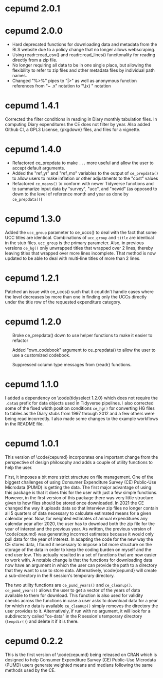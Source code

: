 # cepumd 2.0.1

# cepumd 2.0.0
* Hard deprecated functions for downloading data and metadata from the BLS website due to a policy change that no longer allows webscraping.
* Using readr::read_csv() and readr::read_lines() funcitonality for reading directly from a zip file.
* No longer requiring all data to be in one single place, but allowing the flexibility to refer to zip files and other metadata files by individual path names.
* Changed "%>%" pipes to "|>" as well as anonymous function references from "~ .x" notation to "\\(x) " notation

# cepumd 1.4.1
Corrected the filter conditions in reading in Diary monthly tabulation files. In computing Diary expenditures the CE does not filter by year. Also added Github CI, a GPL3 License, {pkgdown} files, and files for a vignette.

# cepumd 1.4.0
* Refactored ce_prepdata to make `...` more useful and allow the user to accept default arguments.
* Added the "ref_yr" and "ref_mo" variables to the output of `ce_prepdata()` to allow users to make inflation or other adjustments to the "cost" values
* Refactored `ce_means()` to conform with newer Tidyverse functions and to summarize input data by "survey", "ucc", and "newid" (as opposed to down to the level of reference month and year as done by `ce_prepdata()`)

# cepumd 1.3.0
Added the `ucc_group` parameter to ce_uccs() to deal with the fact that some UCC titles are identical. Combinations of `ucc_group` and `title` are identical in the stub files. `ucc_group` is the primary parameter. Also, in previous versions `ce_hg()` only unwrapped titles that wrapped over 2 lines, thereby leaving titles that wrapped over more lines incomplete. That method is now updated to be able to deal with multi-line titles of more than 2 lines.

# cepumd 1.2.1
Patched an issue with ce_uccs() such that it coutldn't handle cases where the level decreases by more than one in finding only the UCCs directly under the title row of the requested expenditure category.

# cepumd 1.2.0
<ul>Broke ce_prepdata() down to use helper functions to make it easier to refactor</ul>
<ul>Added "own_codebook" argument to ce_prepdata() to allow the user to use a customized codebook.</ul>
<ul>Suppressed column type messages from {readr} functions.</ul>

# cepumd 1.1.0
I added a dependency on \code{tidyselect 1.2.0} which does not require the `.data$` prefix for data objects used in Tidyverse pipelines. I also corrected some of the fixed width position conditions `ce_hg()` for converting HG files to tables as the Diary stubs from 1997 through 2012 and a few others were being read incorrectly. I also made some changes to the example workflows in the README file.

# cepumd 1.0.1
This version of \code{cepumd} incorporates one important change from the perspective of design philosophy and adds a couple of utility functions to help the user.

First, it imposes a bit more strict structure on file management. One of the biggest challenges of using Consumer Expenditure Survey (CE) Public-Use Microdata (PUMD) is getting the data. The first major advantage of using this package is that it does this for the user with just a few simple functions. However, in the first version of this package there was very little structure given to how files should be stored once downloaded. In 2021 the CE changed the way it uploads data so that Interview zip files no longer contain all 5 quarters of data necessary to calculate estimated means for a given calendar year. Now, for weighted estimates of annual expenditures any calendar year after 2020, the user has to download both the zip file for the year of interest and the previous year. As written, the previous version of \code{cepumd} was generating incorrect estimates because it would only pull data for the year of interest. In adapting the code for the new way the CE stores data, I found it necessary to impose a bit more structure on the storage of the data in order to keep the coding burden on myself and the end user low. This actually resulted in a set of functions that are now easier to work with. A notable change is that the functions for downloading data now have an argument in which the user can provide the path to a directory that they want to use to store data. Alternatively, \code{cepumd} will create a sub-directory in the R session's temporary directory.

The two utility functions are `ce_pumd_years()` and `ce_cleanup()`. `ce_pumd_years()` allows the user to get a vector of the years of data available to them for download. This function is also used for validity checks across the functions in case a user asks to download data for a year for which no data is available `ce_cleanup()` simply removes the directory the user provides to it. Alternatively, if run with no argument, it will look for a subdirectory called "ce-data" in the R session's temporary directory (`tempdir()`) and delete it if it is there.

# cepumd 0.2.2
This is the first version of \code{cepumd} being released on CRAN   which is designed to help Consumer Expenditure Survey (CE) Public-Use Microdata (PUMD) users generate weighted means and medians following the same methods used by the CE.
